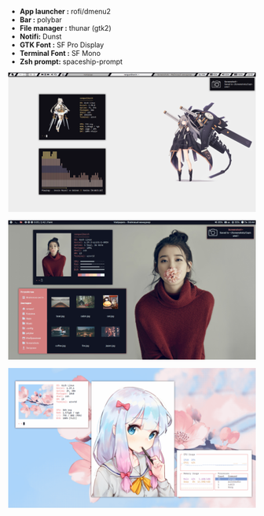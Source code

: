 
- **App launcher :** rofi/dmenu2
- **Bar :** polybar
- **File manager :** thunar (gtk2)
- **Notifi:** Dunst
- **GTK Font :** SF Pro Display
- **Terminal Font :** SF Mono
- **Zsh prompt:** spaceship-prompt

<p align="center">
  <img src="https://github.com/Eredarion/dotfiles/raw/master/.screenshot/2019-01-13_23:15:43.png" alt="screenshot">
</p>

<p align="center">
  <img src="https://github.com/Eredarion/dotfiles/raw/master/.screenshot/2018-11-19_00:44:06.png" alt="screenshot">
</p>

<p align="center">
  <img src="https://github.com/Eredarion/dotfiles/raw/master/.screenshot/2018-11-27_02:11:27.png" alt="screenshot">
</p>
